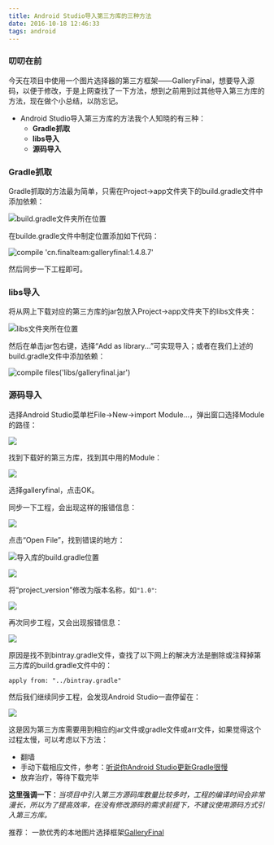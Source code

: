 ```yaml
---
title: Android Studio导入第三方库的三种方法
date: 2016-10-18 12:46:33
tags: android
---
```

### 叨叨在前

今天在项目中使用一个图片选择器的第三方框架——GalleryFinal，想要导入源码，以便于修改，于是上网查找了一下方法，想到之前用到过其他导入第三方库的方法，现在做个小总结，以防忘记。

* Android Studio导入第三方库的方法我个人知晓的有三种：
  * **Gradle抓取**
  * **libs导入**
  * **源码导入**

### Gradle抓取

Gradle抓取的方法最为简单，只需在Project->app文件夹下的build.gradle文件中添加依赖：

![build.gradle文件夹所在位置](http://upload-images.jianshu.io/upload_images/291600-4ff128ec46edc624.png?imageMogr2/auto-orient/strip%7CimageView2/2/w/1240)

在builde.gradle文件中制定位置添加如下代码：

![compile 'cn.finalteam:galleryfinal:1.4.8.7'](http://upload-images.jianshu.io/upload_images/291600-3f6058943db1948e.png?imageMogr2/auto-orient/strip%7CimageView2/2/w/1240)

然后同步一下工程即可。

### libs导入

将从网上下载对应的第三方库的jar包放入Project->app文件夹下的libs文件夹：

![libs文件夹所在位置](http://upload-images.jianshu.io/upload_images/291600-6b3092d9f4012cf3.png?imageMogr2/auto-orient/strip%7CimageView2/2/w/1240)

然后在单击jar包右键，选择“Add as library...”可实现导入；或者在我们上述的build.gradle文件中添加依赖：

![compile files('libs/galleryfinal.jar')](http://upload-images.jianshu.io/upload_images/291600-1cf670f13303bf32.png?imageMogr2/auto-orient/strip%7CimageView2/2/w/1240)

### 源码导入

选择Android Studio菜单栏File->New->import Module...，弹出窗口选择Module的路径：

![](http://upload-images.jianshu.io/upload_images/291600-9f22f5114f0051e3.png?imageMogr2/auto-orient/strip%7CimageView2/2/w/1240)

找到下载好的第三方库，找到其中用的Module：

![](http://upload-images.jianshu.io/upload_images/291600-de58119e5e1fbe13.png?imageMogr2/auto-orient/strip%7CimageView2/2/w/1240)

选择galleryfinal，点击OK。

同步一下工程，会出现这样的报错信息：

![](http://upload-images.jianshu.io/upload_images/291600-bf6de9766cc64a23.png?imageMogr2/auto-orient/strip%7CimageView2/2/w/1240)

点击“Open File”，找到错误的地方：

![导入库的build.gradle位置](http://upload-images.jianshu.io/upload_images/291600-a3c2a478faa31244.png?imageMogr2/auto-orient/strip%7CimageView2/2/w/1240)

![](http://upload-images.jianshu.io/upload_images/291600-fd333bcbdd72f698.png?imageMogr2/auto-orient/strip%7CimageView2/2/w/1240)

将“project_version”修改为版本名称，如`"1.0"`:

![](http://upload-images.jianshu.io/upload_images/291600-223fd59af2ee134b.png?imageMogr2/auto-orient/strip%7CimageView2/2/w/1240)

再次同步工程，又会出现报错信息：

![](http://upload-images.jianshu.io/upload_images/291600-ba52452d67b0ae3e.png?imageMogr2/auto-orient/strip%7CimageView2/2/w/1240)

原因是找不到bintray.gradle文件，查找了以下网上的解决方法是删除或注释掉第三方库的build.gradle文件中的：

```
apply from: "../bintray.gradle"
```
然后我们继续同步工程，会发现Android Studio一直停留在：

![](http://upload-images.jianshu.io/upload_images/291600-dd0f800445d77738.png?imageMogr2/auto-orient/strip%7CimageView2/2/w/1240)

这是因为第三方库需要用到相应的jar文件或gradle文件或arr文件，如果觉得这个过程太慢，可以考虑以下方法：
* 翻墙
* 手动下载相应文件，参考：[听说你Android Studio更新Gradle很慢](http://www.jianshu.com/p/069514ef0d06)
* 放弃治疗，等待下载完毕

**这里强调一下**：*当项目中引入第三方源码库数量比较多时，工程的编译时间会非常漫长，所以为了提高效率，在没有修改源码的需求前提下，不建议使用源码方式引入第三方库。*

推荐：
一款优秀的本地图片选择框架[GalleryFinal](https://github.com/pengjianbo/GalleryFinal)